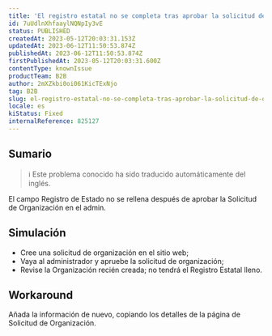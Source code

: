 ```yaml
---
title: 'El registro estatal no se completa tras aprobar la solicitud de organización'
id: 7uUdlnXhfaaylNQNpIy3vE
status: PUBLISHED
createdAt: 2023-05-12T20:03:31.153Z
updatedAt: 2023-06-12T11:50:53.874Z
publishedAt: 2023-06-12T11:50:53.874Z
firstPublishedAt: 2023-05-12T20:03:31.600Z
contentType: knownIssue
productTeam: B2B
author: 2mXZkbi0oi061KicTExNjo
tag: B2B
slug: el-registro-estatal-no-se-completa-tras-aprobar-la-solicitud-de-organizacion
locale: es
kiStatus: Fixed
internalReference: 825127
---
```


## Sumario

>ℹ️ Este problema conocido ha sido traducido automáticamente del inglés.


El campo Registro de Estado no se rellena después de aprobar la Solicitud de Organización en el admin.


##

## Simulación



- Cree una solicitud de organización en el sitio web;
- Vaya al administrador y apruebe la solicitud de organización;
- Revise la Organización recién creada; no tendrá el Registro Estatal lleno.



## Workaround


Añada la información de nuevo, copiando los detalles de la página de Solicitud de Organización.




